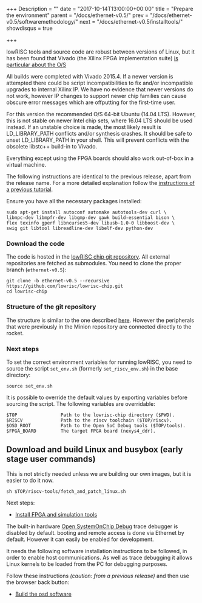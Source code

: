 +++
Description = ""
date = "2017-10-14T13:00:00+00:00"
title = "Prepare the environment"
parent = "/docs/ethernet-v0.5/"
prev = "/docs/ethernet-v0.5/softwaremethodology/"
next = "/docs/ethernet-v0.5/installtools/"
showdisqus = true

+++

lowRISC tools and source code are robust between versions of Linux, but it has been
found that
Vivado (the Xilinx FPGA implementation suite) [is particular about the O/S](https://www.xilinx.com/support/answers/54242.html)

All builds were completed with Vivado 2015.4. If a newer version is attempted there could be script incompatibilities to fix and/or incompatible upgrades to internal Xilinx IP. We have no evidence that newer versions do not work, however IP changes to support newer chip families can cause obscure error messages which are offputting for the first-time user.

For this version the recommended O/S 64-bit Ubuntu (14.04 LTS). However, this is not stable on newer Intel chip sets, where 16.04 LTS should be used instead. If an unstable choice is made, the most likely result is LD\_LIBRARY\_PATH conflicts and/or synthesis crashes. It should be safe to unset LD\_LIBRARY\_PATH in your shell. This will prevent conflicts with the obsolete libstc++ build-in to Vivado.

Everything except using the FPGA boards should also work
out-of-box in a virtual machine.

The following instructions are identical to the previous release, apart from the release name.
For a more detailed explanation follow the
[instructions of a previous tutorial](/docs/untether-v0.2/dev-env).

Ensure you have all the necessary packages installed:

    sudo apt-get install autoconf automake autotools-dev curl \
    libmpc-dev libmpfr-dev libgmp-dev gawk build-essential bison \
    flex texinfo gperf libncurses5-dev libusb-1.0-0 libboost-dev \
    swig git libtool libreadline-dev libelf-dev python-dev

### Download the code

The code is hosted in the
[lowRISC chip git repository](https://github.com/lowrisc/lowrisc-chip). All
external repositories are fetched as submodules. You need to clone the
proper branch (`ethernet-v0.5`):

    git clone -b ethernet-v0.5 --recursive https://github.com/lowrisc/lowrisc-chip.git
    cd lowrisc-chip

### Structure of the git repository

The structure is similar to the one described
[here](/docs/untether-v0.2/dev-env/#gitstruct). However
the peripherals that were previously in the Minion repository are connected directly to the rocket.

### Next steps

To set the correct environment variables for running lowRISC, you need to
source the script `set_env.sh` (formerly `set_riscv_env.sh`) in the base directory:

    source set_env.sh

It is possible to override the default values by exporting variables before sourcing the script.
The following variables are overridable:

    $TOP                Path to the lowrisc-chip directory ($PWD).
    $RISCV              Path to the riscv toolchain ($TOP/riscv).
    $OSD_ROOT           Path to the Open SoC Debug tools ($TOP/tools).
    $FPGA_BOARD         The target FPGA board (nexys4_ddr).

## Download and build Linux and busybox (early stage user commands)

This is not strictly needed unless we are building our own images, but it is easier to do it now.

    sh $TOP/riscv-tools/fetch_and_patch_linux.sh

Next steps:

 * [Install FPGA and simulation tools](/docs/ethernet-v0.5/installtools)

The built-in hardware [Open SystemOnChip Debug](http://opensocdebug.org) trace debugger is disabled by default.
booting and remote access is done via Ethernet by default. However it can easily be enabled for development.

It needs the following software installation instructions to be followed, in order to enable host communications.
As well as trace debugging it allows Linux kernels to be loaded from the PC for debugging purposes.

Follow these instructions _(caution: from a previous release)_ and then use the browser back button:

 * [Build the osd software](/docs/debug-v0.3/osdsoftware)

